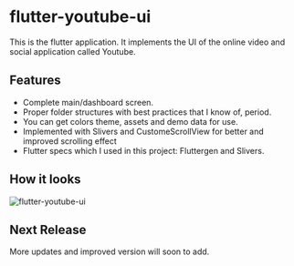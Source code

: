 # flutter-youtube-ui

This is the flutter application. It implements the UI of the online video and social application called Youtube.

## Features

- Complete main/dashboard screen.
- Proper folder structures with best practices that I know of, period.
- You can get colors theme, assets and demo data for use.
- Implemented with Slivers and CustomeScrollView for better and improved scrolling effect
- Flutter specs which I used in this project: Fluttergen and Slivers.

## How it looks

![flutter-youtube-ui](https://github.com/Insha-Siddiquii/flutter-youtube-ui/blob/master/youtube.gif)

## Next Release

More updates and improved version will soon to add.
